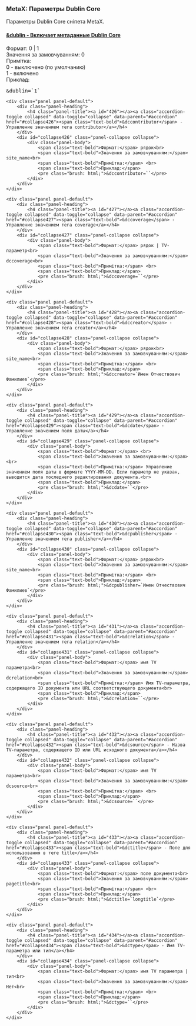 
<meta http-equiv="Content-Type" content="text/html; charset=utf-8">
<h3>MetaX: Параметры Dublin Core </h3> 
Параметры Dublin Core сніпета MetaX.	
<br>
<div class="panel-group accordion">
	<div class="panel panel-default">
		<div class="panel-heading">
			<h4 class="panel-title"><a id="425"></a><a class="accordion-toggle collapsed" data-toggle="collapse" data-parent="#accordion" href="#collapse425"><span class="text-bold">&dublin</span> - Включает метаданные Dublin Core</a></h4>
		</div>
		<div id="collapse425" class="panel-collapse collapse">
			<div class="panel-body">
				<span class="text-bold">Формат:</span> 0 | 1<br>
				<span class="text-bold">Значення за замовчуванням:</span> 0<br>
				<span class="text-bold">Примітка:</span> <br>0 - выключено (по умолчанию)<br>
				1 - включено<br>
				<span class="text-bold">Приклад:</span>
				<pre class="brush: html;">&dublin=`1`</pre>
			</div>
		</div>
	</div>
	
	<div class="panel panel-default">
		<div class="panel-heading">
			<h4 class="panel-title"><a id="426"></a><a class="accordion-toggle collapsed" data-toggle="collapse" data-parent="#accordion" href="#collapse426"><span class="text-bold">&dccontributor</span> - Управление значением тега contributor</a></h4>
		</div>
		<div id="collapse426" class="panel-collapse collapse">
			<div class="panel-body">
				<span class="text-bold">Формат:</span> рядок<br>
				<span class="text-bold">Значення за замовчуванням:</span> site_name<br>
				<span class="text-bold">Примітка:</span> <br>
				<span class="text-bold">Приклад:</span>
				<pre class="brush: html;">&dccontributor=``</pre>
			</div>
		</div>
	</div>
	
	<div class="panel panel-default">
		<div class="panel-heading">
			<h4 class="panel-title"><a id="427"></a><a class="accordion-toggle collapsed" data-toggle="collapse" data-parent="#accordion" href="#collapse427"><span class="text-bold">&dccoverage</span> - Управление значением тега coverage</a></h4>
		</div>
		<div id="collapse427" class="panel-collapse collapse">
			<div class="panel-body">
				<span class="text-bold">Формат:</span> рядок | TV-параметр<br>
				<span class="text-bold">Значення за замовчуванням:</span> dccoverage<br>
				<span class="text-bold">Примітка:</span> <br>
				<span class="text-bold">Приклад:</span>
				<pre class="brush: html;">&dccoverage=``</pre>
			</div>
		</div>
	</div>
	
	<div class="panel panel-default">
		<div class="panel-heading">
			<h4 class="panel-title"><a id="428"></a><a class="accordion-toggle collapsed" data-toggle="collapse" data-parent="#accordion" href="#collapse428"><span class="text-bold">&dccreator</span> - Управление значением тега creator</a></h4>
		</div>
		<div id="collapse428" class="panel-collapse collapse">
			<div class="panel-body">
				<span class="text-bold">Формат:</span> рядок<br>
				<span class="text-bold">Значення за замовчуванням:</span> site_name<br>
				<span class="text-bold">Примітка:</span> <br>
				<span class="text-bold">Приклад:</span>
				<pre class="brush: html;">&dccreator=`Имен Отчествович Фамилиев`</pre>
			</div>
		</div>
	</div>
	
	<div class="panel panel-default">
		<div class="panel-heading">
			<h4 class="panel-title"><a id="429"></a><a class="accordion-toggle collapsed" data-toggle="collapse" data-parent="#accordion" href="#collapse429"><span class="text-bold">&dcdate</span> - Управление значением поля даты</a></h4>
		</div>
		<div id="collapse429" class="panel-collapse collapse">
			<div class="panel-body">
				<span class="text-bold">Формат:</span> <br>
				<span class="text-bold">Значення за замовчуванням:</span> <br>
				<span class="text-bold">Примітка:</span> Управление значением поля даты в формате YYYY-MM-DD. Если параметр не указан, выводится дата последнего редактирования документа.<br>
				<span class="text-bold">Приклад:</span>
				<pre class="brush: html;">&dcdate=``</pre>
			</div>
		</div>
	</div>
	
	<div class="panel panel-default">
		<div class="panel-heading">
			<h4 class="panel-title"><a id="430"></a><a class="accordion-toggle collapsed" data-toggle="collapse" data-parent="#accordion" href="#collapse430"><span class="text-bold">&dcpublisher</span> - Управление значением тега publisher</a></h4>
		</div>
		<div id="collapse430" class="panel-collapse collapse">
			<div class="panel-body">
				<span class="text-bold">Формат:</span> рядок<br>
				<span class="text-bold">Значення за замовчуванням:</span> site_name<br>
				<span class="text-bold">Примітка:</span> <br>
				<span class="text-bold">Приклад:</span>
				<pre class="brush: html;">&dcpublisher=`Имен Отчествович Фамилиев`</pre>
			</div>
		</div>
	</div>
	
	<div class="panel panel-default">
		<div class="panel-heading">
			<h4 class="panel-title"><a id="431"></a><a class="accordion-toggle collapsed" data-toggle="collapse" data-parent="#accordion" href="#collapse431"><span class="text-bold">&dcrelation</span> - Управление значением тега relation</a></h4>
		</div>
		<div id="collapse431" class="panel-collapse collapse">
			<div class="panel-body">
				<span class="text-bold">Формат:</span> имя TV параметра<br>
				<span class="text-bold">Значення за замовчуванням:</span> dcrelation<br>
				<span class="text-bold">Примітка:</span> Имя TV-параметра, содержащего ID документа или URL соответствующего документа<br>
				<span class="text-bold">Приклад:</span>
				<pre class="brush: html;">&dcrelation=``</pre>
			</div>
		</div>
	</div>
	
	<div class="panel panel-default">
		<div class="panel-heading">
			<h4 class="panel-title"><a id="432"></a><a class="accordion-toggle collapsed" data-toggle="collapse" data-parent="#accordion" href="#collapse432"><span class="text-bold">&dcsource</span> - Назва TV-параметра, содержащего ID или URL исходного документа</a></h4>
		</div>
		<div id="collapse432" class="panel-collapse collapse">
			<div class="panel-body">
				<span class="text-bold">Формат:</span> имя TV параметра<br>
				<span class="text-bold">Значення за замовчуванням:</span> dcsource<br>
				<span class="text-bold">Примітка:</span> <br>
				<span class="text-bold">Приклад:</span>
				<pre class="brush: html;">&dcsource=``</pre>
			</div>
		</div>
	</div>
	
	<div class="panel panel-default">
		<div class="panel-heading">
			<h4 class="panel-title"><a id="433"></a><a class="accordion-toggle collapsed" data-toggle="collapse" data-parent="#accordion" href="#collapse433"><span class="text-bold">&dctitle</span> - Поле для использования в теге title</a></h4>
		</div>
		<div id="collapse433" class="panel-collapse collapse">
			<div class="panel-body">
				<span class="text-bold">Формат:</span> поле документа<br>
				<span class="text-bold">Значення за замовчуванням:</span> pagetitle<br>
				<span class="text-bold">Примітка:</span> <br>
				<span class="text-bold">Приклад:</span>
				<pre class="brush: html;">&dctitle=`longtitle`</pre>
			</div>
		</div>
	</div>
	
	<div class="panel panel-default">
		<div class="panel-heading">
			<h4 class="panel-title"><a id="434"></a><a class="accordion-toggle collapsed" data-toggle="collapse" data-parent="#accordion" href="#collapse434"><span class="text-bold">&dctype</span> - Имя TV-параметра или тип</a></h4>
		</div>
		<div id="collapse434" class="panel-collapse collapse">
			<div class="panel-body">
				<span class="text-bold">Формат:</span> имя TV параметра | тип<br>
				<span class="text-bold">Значення за замовчуванням:</span> Нет<br>
				<span class="text-bold">Примітка:</span> <br>
				<span class="text-bold">Приклад:</span>
				<pre class="brush: html;">&dctype=``</pre>
			</div>
		</div>
	</div>
</div>